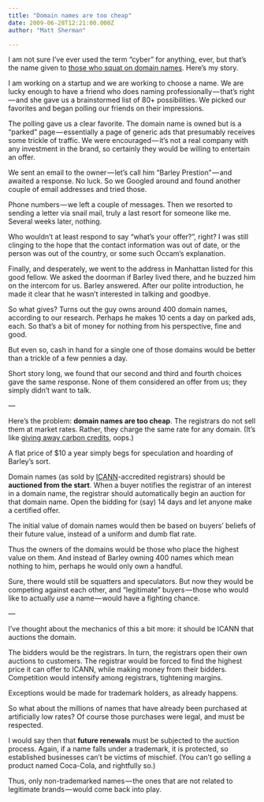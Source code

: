 ```yaml
---
title: "Domain names are too cheap"
date: 2009-06-28T12:21:00.000Z
author: "Matt Sherman"

---
```


I am not sure I’ve ever used the term “cyber” for anything, ever, but that’s the name given to [those who squat on domain names](http://www.computerworld.com/action/article.do?command=viewArticleBasic&amp;articleId=9134605). Here’s my story.

I am working on a startup and we are working to choose a name. We are lucky enough to have a friend who does naming professionally — that’s right — and she gave us a brainstormed list of 80+ possibilities. We picked our favorites and began polling our friends on their impressions.

The polling gave us a clear favorite. The domain name is owned but is a “parked” page — essentially a page of generic ads that presumably receives some trickle of traffic. We were encouraged — it’s not a real company with any investment in the brand, so certainly they would be willing to entertain an offer.

We sent an email to the owner — let’s call him “Barley Prestion” — and awaited a response. No luck. So we Googled around and found another couple of email addresses and tried those.

Phone numbers — we left a couple of messages. Then we resorted to sending a letter via snail mail, truly a last resort for someone like me. Several weeks later, nothing.

Who wouldn’t at least respond to say “what’s your offer?”, right? I was still clinging to the hope that the contact information was out of date, or the person was out of the country, or some such Occam’s explanation.

Finally, and desperately, we went to the address in Manhattan listed for this good fellow. We asked the doorman if Barley lived there, and he buzzed him on the intercom for us. Barley answered. After our polite introduction, he made it clear that he wasn’t interested in talking and goodbye.

So what gives? Turns out the guy owns around 400 domain names, according to our research. Perhaps he makes 10 cents a day on parked ads, each. So that’s a bit of money for nothing from his perspective, fine and good.

But even so, cash in hand for a single one of those domains would be better than a trickle of a few pennies a day.

Short story long, we found that our second and third and fourth choices gave the same response. None of them considered an offer from us; they simply didn’t want to talk.

—

Here’s the problem: **domain names are too cheap**. The registrars do not sell them at market rates. Rather, they charge the same rate for any domain. (It’s like [giving away carbon credits](http://greeninc.blogs.nytimes.com/2009/03/09/companies-earn-big-profits-from-free-carbon-credits/), oops.)

A flat price of $10 a year simply begs for speculation and hoarding of Barley’s sort.

Domain names (as sold by [ICANN](http://en.wikipedia.org/wiki/ICANN)-accredited registrars) should be **auctioned from the start**. When a buyer notifies the registrar of an interest in a domain name, the registrar should automatically begin an auction for that domain name. Open the bidding for (say) 14 days and let anyone make a certified offer.

The initial value of domain names would then be based on buyers’ beliefs of their future value, instead of a uniform and dumb flat rate.

Thus the owners of the domains would be those who place the highest value on them. And instead of Barley owning 400 names which mean nothing to him, perhaps he would only own a handful.

Sure, there would still be squatters and speculators. But now they would be competing against each other, and “legitimate” buyers — those who would like to actually _use_ a name — would have a fighting chance.

—

I’ve thought about the mechanics of this a bit more: it should be ICANN that auctions the domain.

The bidders would be the registrars. In turn, the registrars open their own auctions to customers. The registrar would be forced to find the highest price it can offer to ICANN, while making money from their bidders. Competition would intensify among registrars, tightening margins.

Exceptions would be made for trademark holders, as already happens.

So what about the millions of names that have already been purchased at artificially low rates? Of course those purchases were legal, and must be respected.

I would say then that **future renewals** must be subjected to the auction process. Again, if a name falls under a trademark, it is protected, so established businesses can’t be victims of mischief. (You can’t go selling a product named Coca-Cola, and rightfully so.)

Thus, only non-trademarked names — the ones that are not related to legitimate brands — would come back into play.
